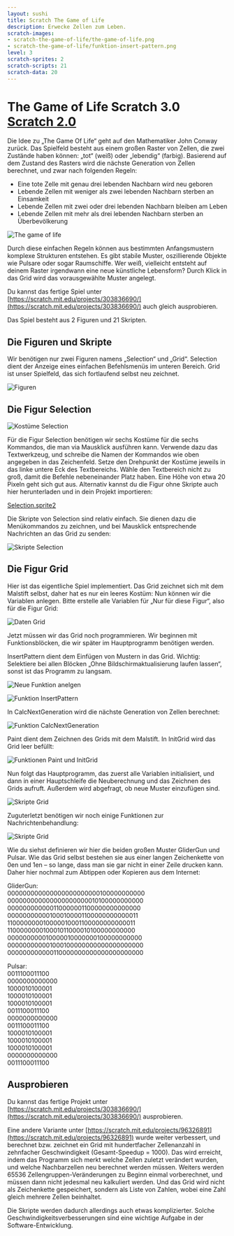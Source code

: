 ```yaml
---
layout: sushi
title: Scratch The Game of Life
description: Erwecke Zellen zum Leben.
scratch-images:
- scratch-the-game-of-life/the-game-of-life.png
- scratch-the-game-of-life/funktion-insert-pattern.png
level: 3
scratch-sprites: 2
scratch-scripts: 21
scratch-data: 20
---
```


# The Game of Life <span class="badge badge-scratch3">Scratch 3.0</span> <a href="scratch-the-game-of-life.html" class="change-scratch-version">Scratch 2.0</a>

Die Idee zu „The Game Of Life“ geht auf den Mathematiker John Conway zurück. Das Spielfeld besteht aus einem großen Raster von Zellen, die zwei Zustände haben können: „tot“ (weiß) oder „lebendig“ (farbig). Basierend auf dem Zustand des Rasters wird die nächste Generation von Zellen berechnet, und zwar nach folgenden Regeln:

* Eine tote Zelle mit genau drei lebenden Nachbarn wird neu geboren
* Lebende Zellen mit weniger als zwei lebenden Nachbarn sterben an Einsamkeit
* Lebende Zellen mit zwei oder drei lebenden Nachbarn bleiben am Leben
* Lebende Zellen mit mehr als drei lebenden Nachbarn sterben an Überbevölkerung

![The game of life](scratch-the-game-of-life-v3/the-game-of-life.png)

Durch diese einfachen Regeln können aus bestimmten Anfangsmustern komplexe Strukturen entstehen. Es gibt stabile Muster, oszillierende Objekte wie Pulsare oder sogar Raumschiffe. Wer weiß, vielleicht entsteht auf deinem Raster irgendwann eine neue künstliche Lebensform? Durch Klick in das Grid wird das vorausgewählte Muster angelegt.

Du kannst das fertige Spiel unter [https://scratch.mit.edu/projects/303836690/](https://scratch.mit.edu/projects/303836690/) auch gleich ausprobieren.

Das Spiel besteht aus 2 Figuren und 21 Skripten.

## Die Figuren und Skripte

Wir benötigen nur zwei Figuren namens „Selection“ und „Grid“. Selection dient der Anzeige eines einfachen Befehlsmenüs im unteren Bereich. Grid ist unser Spielfeld, das sich fortlaufend selbst neu zeichnet.

![Figuren](scratch-the-game-of-life-v3/figuren.png)

## Die Figur Selection

![Kostüme Selection](scratch-the-game-of-life-v3/kostueme-selection.png)

Für die Figur Selection benötigen wir sechs Kostüme für die sechs Kommandos, die man via Mausklick ausführen kann. Verwende dazu das Textwerkzeug, und schreibe die Namen der Kommandos wie oben angegeben in das Zeichenfeld. Setze den Drehpunkt der Kostüme jeweils in das linke untere Eck des Textbereichs. Wähle den Textbereich nicht zu groß, damit die Befehle nebeneinander Platz haben. Eine Höhe von etwa 20 Pixeln geht sich gut aus. Alternativ kannst du die Figur ohne Skripte auch hier herunterladen und in dein Projekt importieren:

[Selection.sprite2](scratch-the-game-of-life-v3/Selection.sprite2)

Die Skripte von Selection sind relativ einfach. Sie dienen dazu die Menükommandos zu zeichnen, und bei Mausklick entsprechende Nachrichten an das Grid zu senden:

![Skripte Selection](scratch-the-game-of-life-v3/skripte-selection.png)

## Die Figur Grid

Hier ist das eigentliche Spiel implementiert. Das Grid zeichnet sich mit dem Malstift selbst, daher hat es nur ein leeres Kostüm:
Nun können wir die Variablen anlegen. Bitte erstelle alle Variablen für „Nur für diese Figur“, also für die Figur Grid:

![Daten Grid](scratch-the-game-of-life-v3/daten-grid.png)

Jetzt müssen wir das Grid noch programmieren. Wir beginnen mit Funktionsblöcken, die wir später im Hauptprogramm benötigen werden.

InsertPattern dient dem Einfügen von Mustern in das Grid. Wichtig: Selektiere bei allen Blöcken „Ohne Bildschirmaktualisierung laufen lassen“, sonst ist das Programm zu langsam.

![Neue Funktion anelgen](scratch-the-game-of-life-v3/neue-funktion.png)

![Funktion InsertPattern](scratch-the-game-of-life-v3/funktion-insert-pattern.png)

In CalcNextGeneration wird die nächste Generation von Zellen berechnet:

![Funktion CalcNextGeneration](scratch-the-game-of-life-v3/funktion-calculate-next-generation.png)

Paint dient dem Zeichnen des Grids mit dem Malstift. In InitGrid wird das Grid leer befüllt:

![Funktionen Paint und InitGrid](scratch-the-game-of-life-v3/funktion-paint-and-init-grid.png)

Nun folgt das Hauptprogramm, das zuerst alle Variablen initialisiert, und dann in einer Hauptschleife die Neuberechnung und das Zeichnen des Grids aufruft. Außerdem wird abgefragt, ob neue Muster einzufügen sind.

![Skripte Grid](scratch-the-game-of-life-v3/skripte-grid-1.png)

Zuguterletzt benötigen wir noch einige Funktionen zur Nachrichtenbehandlung:

![Skripte Grid](scratch-the-game-of-life-v3/skripte-grid-2.png)

Wie du siehst definieren wir hier die beiden großen Muster GliderGun und Pulsar. Wie das Grid selbst bestehen sie aus einer langen Zeichenkette von 0en und 1en – so lange, dass man sie gar nicht in einer Zeile drucken kann. Daher hier nochmal zum Abtippen oder Kopieren aus dem Internet:

GliderGun:<br/>
000000000000000000000000100000000000<br/>
000000000000000000000010100000000000<br/>
000000000000110000001100000000000000<br/>
000000000001000100001100000000000011<br/>
110000000010000010001100000000000011<br/>
110000000010001011000010100000000000<br/>
000000000010000010000000100000000000<br/>
000000000001000100000000000000000000<br/>
000000000000110000000000000000000000

Pulsar:<br/>
0011100011100<br/>
0000000000000<br/>
1000010100001<br/>
1000010100001<br/>
1000010100001<br/>
0011100011100<br/>
0000000000000<br/>
0011100011100<br/>
1000010100001<br/>
1000010100001<br/>
1000010100001<br/>
0000000000000<br/>
0011100011100<br/>


## Ausprobieren

Du kannst das fertige Projekt unter [https://scratch.mit.edu/projects/303836690/](https://scratch.mit.edu/projects/303836690/) ausprobieren.

Eine andere Variante unter [https://scratch.mit.edu/projects/96326891](https://scratch.mit.edu/projects/96326891) wurde weiter verbessert, und berechnet bzw. zeichnet ein Grid mit hundertfacher Zellenanzahl in zehnfacher Geschwindigkeit (Gesamt-Speedup = 1000). Das wird erreicht, indem das Programm sich merkt welche Zellen zuletzt verändert wurden, und welche Nachbarzellen neu berechnet werden müssen. Weiters werden 65536 Zellengruppen-Veränderungen zu Beginn einmal vorberechnet, und müssen dann nicht jedesmal neu kalkuliert werden. Und das Grid wird nicht als Zeichenkette gespeichert, sondern als Liste von Zahlen, wobei eine Zahl gleich mehrere Zellen beinhaltet.

Die Skripte werden dadurch allerdings auch etwas komplizierter. Solche Geschwindigkeitsverbesserungen sind eine wichtige Aufgabe in der Software-Entwicklung. 
